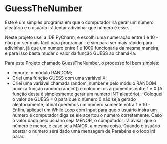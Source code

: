 # GuessTheNumber

Este é um simples programa em que o computador irá gerar um número aleatório e o usuário irá tentar adivinhar que número é esse.

Neste projeto usei a IDE PyCharm, e escolhi uma numeração entre 1 e 10 - não por ser mais fácil para programar - e sim para ser mais rápido para adivinhar, já que um numero entre 1 e 1000 funcionaria da mesma maneira, e para isso basta mudar o valor da função GUESS ao chamá-la.

Para este Projeto chamado GuessTheNumber, o processo foi bem simples:
- Importei o módulo RANDOM;
- Criei uma função GUESS com uma variável X;
- Criei uma variável chamada random_number e pelo módulo RANDOM puxei a função random.randint() e coloquei os argumentos entre 1 e X (A função desta é simplesmente gerar um numero INT aleatório);
-Coloquei o valor de GUESS = 0 para que o número 0 não seja gerado aleatoriamente, afinal queremos um número somente entra 1 e 10
-Enfim, apliquei um While Loop com Input para que o usuário insira um numero e computador diga se ele acertou o numero corretamente. Caso o valor dado pelo usuário seja MENOR, o computador irá avisar que o número é menor, e caso seja MAIOR, a mesma coisa. Quando o usuário acertar o numero será dado uma mensagem de Parabéns e o loop irá parar.
